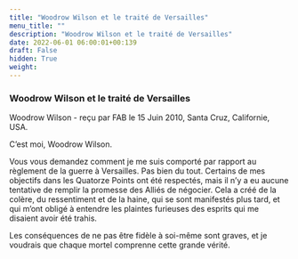 ```yaml
---
title: "Woodrow Wilson et le traité de Versailles"
menu_title: ""
description: "Woodrow Wilson et le traité de Versailles"
date: 2022-06-01 06:00:01+00:139
draft: False
hidden: True
weight:
---
```

### Woodrow Wilson et le traité de Versailles

Woodrow Wilson - reçu par FAB le 15 Juin 2010, Santa Cruz, Californie, USA.

C’est moi, Woodrow Wilson.

Vous vous demandez comment je me suis comporté par rapport au règlement de la guerre à Versailles. Pas bien du tout. Certains de mes objectifs dans les Quatorze Points ont été respectés, mais il n’y a eu aucune tentative de remplir la promesse des Alliés de négocier. Cela a créé de la colère, du ressentiment et de la haine, qui se sont manifestés plus tard, et qui m’ont obligé à entendre les plaintes furieuses des esprits qui me disaient avoir été trahis.

Les conséquences de ne pas être fidèle à soi-même sont graves, et je voudrais que chaque mortel comprenne cette grande vérité.